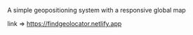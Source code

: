 A simple geopositioning system with a responsive global map

link => https://findgeolocator.netlify.app
